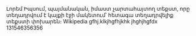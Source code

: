 Լորեմ Իպսում, պայմանական, իմաստ 
չարտահայտող տեքստ, որը տեղադրվում է կայքի
 էջի մակետում՝ հետագա տեղադրվելիք տեքստի 
 փոխարեն։ Wikipedia
 gfhj.klkjhgfhjkhk
 jhghjhgfdx
131546356356